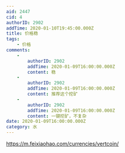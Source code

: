 ```yaml
---
aid: 2447
cid: 4
authorID: 2902
addTime: 2020-01-10T19:45:00.000Z
title: 价格稳
tags:
    - 价格
comments:
    -
        authorID: 2902
        addTime: 2020-01-09T16:00:00.000Z
        content: 稳
    -
        authorID: 2902
        addTime: 2020-01-09T16:00:00.000Z
        content: 推荐这个挖矿
    -
        authorID: 2902
        addTime: 2020-01-09T16:00:00.000Z
        content: 一键挖矿，不复杂
date: 2020-01-09T16:00:00.000Z
category: 水
---
```


https://m.feixiaohao.com/currencies/vertcoin/
